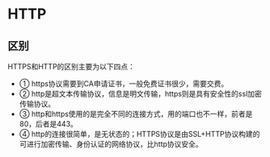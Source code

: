 # HTTP

## 区别
HTTPS和HTTP的区别主要为以下四点： 
- ① https协议需要到CA申请证书，一般免费证书很少，需要交费。 
- ② http是超文本传输协议，信息是明文传输，https则是具有安全性的ssl加密传输协议。 
- ③ http和https使用的是完全不同的连接方式，用的端口也不一样，前者是80，后者是443。 
- ④ http的连接很简单，是无状态的；HTTPS协议是由SSL+HTTP协议构建的可进行加密传输、身份认证的网络协议，比http协议安全。